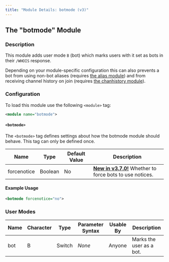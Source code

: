 ```yaml
---
title: "Module Details: botmode (v3)"
---
```


## The "botmode" Module

### Description

This module adds user mode `B` (bot) which marks users with it set as bots in their `/WHOIS` response.

Depending on your module-specific configuration this can also prevents a bot from using non-bot aliases (requires [the alias module](/3/modules/alias)) and from receiving channel history on join (requires [the chanhistory module](/3/modules/chanhistory)).

### Configuration

To load this module use the following `<module>` tag:

```xml
<module name="botmode">
```

#### `<botmode>`

The `<botmode>` tag defines settings about how the botmode module should behave. This tag can only be defined once.

Name        | Type    | Default Value | Description
----------- | ------- | ------------- | -----------
forcenotice | Boolean | No            | [**New in v3.7.0!**](/3/change-log/#inspircd-370) Whether to force bots to use notices.

#### Example Usage

```xml
<botmode forcenotice="no">
```

### User Modes

Name | Character | Type   | Parameter Syntax | Usable By | Description
---- | --------- | ------ | ---------------- | --------- | -----------
bot  | B         | Switch | *None*           | Anyone    | Marks the user as a bot.
